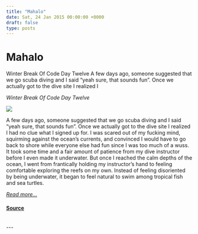 ```yaml
---
title: "Mahalo"
date: Sat, 24 Jan 2015 00:00:00 +0000
draft: false
type: posts
---
```

# Mahalo





 Winter Break Of Code Day Twelve A few days ago, someone suggested that we go scuba diving and I said “yeah sure, that sounds fun”. Once we actually got to the dive site I realized I

_Winter Break Of Code Day Twelve_

![](/blog/images/wboc-joyce-scenery.jpg)

A few days ago, someone suggested that we go scuba diving and I said “yeah sure, that sounds fun”. Once we actually got to the dive site I realized I had no clue what I signed up for. I was scared out of my fucking mind, squirming against the ocean’s currents, and convinced I would have to go back to shore while everyone else had fun since I was too much of a wuss. It took some time and a fair amount of patience from my dive instructor before I even made it underwater. But once I reached the calm depths of the ocean, I went from frantically holding my instructor’s hand to feeling comfortable exploring the reefs on my own. Instead of feeling disoriented by being underwater, it began to feel natural to swim among tropical fish and sea turtles.

[_Read more..._](https://signal.org/blog/mahalo/)

#### [Source](https://signal.org/blog/mahalo/)

<br/>
---
